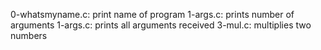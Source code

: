 0-whatsmyname.c: print name of program
1-args.c: prints number of arguments
1-args.c: prints all arguments received
3-mul.c: multiplies two numbers
